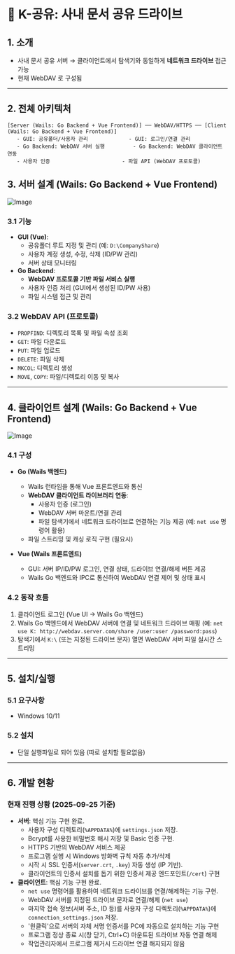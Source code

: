 # 📑 K-공유: 사내 문서 공유 드라이브

## 1. 소개
- 사내 문서 공유 서버 → 클라이언트에서 탐색기와 동일하게 **네트워크 드라이브** 접근 가능
- 현재 WebDAV 로 구성됨

---

## 2. 전체 아키텍처

```
[Server (Wails: Go Backend + Vue Frontend)] ── WebDAV/HTTPS ── [Client (Wails: Go Backend + Vue Frontend)]
   - GUI: 공유폴더/사용자 관리             - GUI: 로그인/연결 관리
   - Go Backend: WebDAV 서버 실행         - Go Backend: WebDAV 클라이언트 연동
   - 사용자 인증                       - 파일 API (WebDAV 프로토콜)
```

## 3. 서버 설계 (Wails: Go Backend + Vue Frontend)

![Image](https://github.com/user-attachments/assets/65c3bc53-76d8-470e-898a-643e94db74a9)

### 3.1 기능
- **GUI (Vue)**:  
  - 공유폴더 루트 지정 및 관리 (예: `D:\CompanyShare`)
  - 사용자 계정 생성, 수정, 삭제 (ID/PW 관리)
  - 서버 상태 모니터링  
- **Go Backend**:  
  - **WebDAV 프로토콜 기반 파일 서비스 실행**  
  - 사용자 인증 처리 (GUI에서 생성된 ID/PW 사용)
  - 파일 시스템 접근 및 관리  

### 3.2 WebDAV API (프로토콜)
- `PROPFIND`: 디렉토리 목록 및 파일 속성 조회  
- `GET`: 파일 다운로드  
- `PUT`: 파일 업로드  
- `DELETE`: 파일 삭제  
- `MKCOL`: 디렉토리 생성  
- `MOVE`, `COPY`: 파일/디렉토리 이동 및 복사  

---

## 4. 클라이언트 설계 (Wails: Go Backend + Vue Frontend)

![Image](https://github.com/user-attachments/assets/6ca3d6a2-5d8c-4633-9443-4941a9acc2f7)

### 4.1 구성
- **Go (Wails 백엔드)**  
  - Wails 런타임을 통해 Vue 프론트엔드와 통신  
  - **WebDAV 클라이언트 라이브러리 연동**:  
    - 사용자 인증 (로그인)
    - WebDAV 서버 마운트/연결 관리  
    - 파일 탐색기에서 네트워크 드라이브로 연결하는 기능 제공 (예: `net use` 명령어 활용)  
  - 파일 스트리밍 및 캐싱 로직 구현 (필요시)  

- **Vue (Wails 프론트엔드)**  
  - GUI: 서버 IP/ID/PW 로그인, 연결 상태, 드라이브 연결/해제 버튼 제공  
  - Wails Go 백엔드와 IPC로 통신하여 WebDAV 연결 제어 및 상태 표시  

### 4.2 동작 흐름
1. 클라이언트 로그인 (Vue UI → Wails Go 백엔드)  
2. Wails Go 백엔드에서 WebDAV 서버에 연결 및 네트워크 드라이브 매핑 (예: `net use K: http://webdav.server.com/share /user:user /password:pass`)
3. 탐색기에서 `K:\` (또는 지정된 드라이브 문자) 열면 WebDAV 서버 파일 실시간 스트리밍  

---

## 5. 설치/실행

### 5.1 요구사항
- Windows 10/11  

### 5.2 설치
- 단일 실행파일로 되어 있음 (따로 설치할 필요없음)


---

## 6. 개발 현황

### 현재 진행 상황 (2025-09-25 기준)
- **서버**: 핵심 기능 구현 완료.
  - 사용자 구성 디렉토리(`%APPDATA%`)에 `settings.json` 저장.
  - Bcrypt를 사용한 비밀번호 해시 저장 및 Basic 인증 구현.
  - HTTPS 기반의 WebDAV 서비스 제공
  - 프로그램 실행 시 Windows 방화벽 규칙 자동 추가/삭제
  - 시작 시 SSL 인증서(`server.crt`, `.key`) 자동 생성 (IP 기반).
  - 클라이언트의 인증서 설치를 돕기 위한 인증서 제공 엔드포인트(`/cert`) 구현
- **클라이언트**: 핵심 기능 구현 완료.
  - `net use` 명령어를 활용하여 네트워크 드라이브를 연결/해제하는 기능 구현.
  - WebDAV 서버를 지정된 드라이브 문자로 연결/해제 (`net use`)
  - 마지막 접속 정보(서버 주소, ID 등)를 사용자 구성 디렉토리(`%APPDATA%`)에 `connection_settings.json` 저장.
  - '원클릭'으로 서버의 자체 서명 인증서를 PC에 자동으로 설치하는 기능 구현
  - 프로그램 정상 종료 시(창 닫기, Ctrl+C) 마운트된 드라이브 자동 연결 해제
  - 작업관리자에서 프로그램 제거시 드라이브 연결 해지되지 않음

